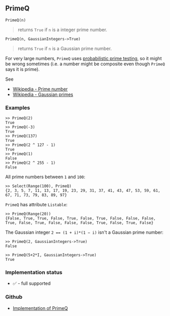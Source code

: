 ## PrimeQ

```
PrimeQ(n)
```

> returns `True` if `n` is a integer prime number.   
  
```
PrimeQ(n, GaussianIntegers->True)
```

> returns `True` if `n` is a Gaussian prime number.  

For very large numbers, `PrimeQ` uses [probabilistic prime testing](https://en.wikipedia.org/wiki/Prime_number#Primality_testing_versus_primality_proving), so it might be wrong sometimes (i.e. a number might be composite even though `PrimeQ` says it is prime).

See
* [Wikipedia - Prime number](https://en.wikipedia.org/wiki/Prime_number)
* [Wikipedia - Gaussian primes](https://en.wikipedia.org/wiki/Gaussian_integer#Gaussian_primes)

### Examples

```
>> PrimeQ(2)   
True   
>> PrimeQ(-3)   
True   
>> PrimeQ(137)   
True   
>> PrimeQ(2 ^ 127 - 1)   
True   
>> PrimeQ(1)   
False   
>> PrimeQ(2 ^ 255 - 1)   
False   
```

All prime numbers between `1` and `100`:
   
```
>> Select(Range(100), PrimeQ)   
{2, 3, 5, 7, 11, 13, 17, 19, 23, 29, 31, 37, 41, 43, 47, 53, 59, 61, 67, 71, 73, 79, 83, 89, 97}   
```

`PrimeQ` has attribute `Listable`: 

```
>> PrimeQ(Range(20))   
{False, True, True, False, True, False, True, False, False, False, True, False, True, False, False, False, True, False, True, False}   
```

The Gaussian integer `2 == (1 + i)*(1 − i)`  isn't a Gaussian prime number:

```
>> PrimeQ(2, GaussianIntegers->True)
False

>> PrimeQ(5+2*I, GaussianIntegers->True)
True
```






### Implementation status

* &#x2705; - full supported

### Github

* [Implementation of PrimeQ](https://github.com/axkr/symja_android_library/blob/master/symja_android_library/matheclipse-core/src/main/java/org/matheclipse/core/builtin/PredicateQ.java#L1234) 

